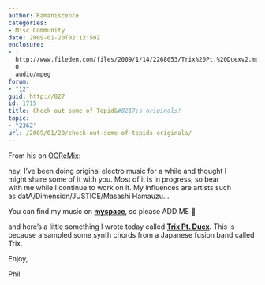 ```yaml
---
author: Ramaniscence
categories:
- Misc Community
date: 2009-01-20T02:12:50Z
enclosure:
- |
  http://www.fileden.com/files/2009/1/14/2268053/Trix%20Pt.%20Duexv2.mp3
  0
  audio/mpeg
forum:
- "12"
guid: http://827
id: 1715
title: Check out some of Tepid&#8217;s originals!
topic:
- "2362"
url: /2009/01/20/check-out-some-of-tepids-originals/
---
```


From his on <a href="http://www.ocremix.org/forums/showthread.php?p=497056#post497056" target="_blank">OCReMix</a>:

<div class="quoted-text">
  hey, I&#8217;ve been doing original electro music for a while and thought I<br /> might share some of it with you. Most of it is in progress, so bear<br /> with me while I continue to work on it. My influences are artists such<br /> as datA/Dimension/JUSTICE/Masashi Hamauzu&#8230;
</div>

<div class="quoted-text">
  <p>
    You can find my music on <a href="http://www.myspace.com/bluesatellitemusic" target="_blank"><strong>myspace</strong></a>, so please ADD ME 🙂
  </p>
  
  <p>
    and here&#8217;s a little something I wrote today called <a href="http://www.fileden.com/files/2009/1/14/2268053/Trix%20Pt.%20Duexv2.mp3" target="_blank"><strong>Trix Pt. Duex</strong></a>. This is because a sampled some synth chords from a Japanese fusion band called Trix.
  </p>
  
  <p>
    Enjoy,
  </p>
  
  <p>
    Phil
  </p>
</div>